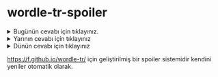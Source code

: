# wordle-tr-spoiler

<details>
  <summary>Bugünün cevabı için tıklayınız.</summary>
  <br>
    <b> kahır </b>
</details>

<details>
  <summary>Yarının cevabı için tıklayınız</summary>
  <br>
   <b> azılı </b>
</details>

<details>
  <summary>Dünün cevabı için tıklayınız </summary>
  <br>
  <b> uygur </b>
</details>

https://f.github.io/wordle-tr/ için geliştirilmiş bir spoiler sistemidir kendini yeniler otomatik olarak.


